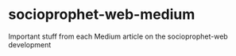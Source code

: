 # socioprophet-web-medium
Important stuff from each Medium article on the socioprophet-web development
